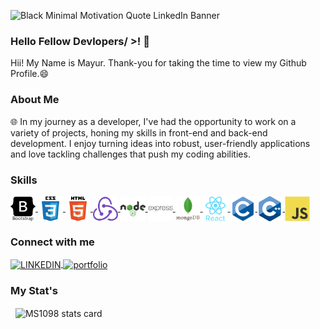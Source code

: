 ![Black Minimal Motivation Quote LinkedIn Banner](https://user-images.githubusercontent.com/96072679/160102187-57d2591b-65f6-4451-959d-ad1935ab6e0d.jpg)



### Hello Fellow Devlopers/ >! 👋

<!--
**MS1098/MS1098** is a ✨ _special_ ✨ repository because its `README.md` (this file) appears on your GitHub profile.

Here are some ideas to get you started:

- 🔭 I’m currently working on ...
- 🌱 I’m currently learning ...
- 👯 I’m looking to collaborate on ...
- 🤔 I’m looking for help with ...
- 💬 Ask me about ...
- 📫 How to reach me: ...
- 😄 Pronouns: ...
- ⚡ Fun fact: ...
-->
Hii! My Name is Mayur. Thank-you for taking the time to view my Github Profile.😄

### About Me
🌐 In my journey as a developer, I've had the opportunity to work on a variety of projects, honing my skills in front-end and back-end development. I enjoy turning ideas into robust, user-friendly applications and love tackling challenges that push my coding abilities.

### Skills 
         

<a href="https://getbootstrap.com" target="blank">
<img align="center" src="https://raw.githubusercontent.com/devicons/devicon/master/icons/bootstrap/bootstrap-plain-wordmark.svg" alt="Bootstrap" height="40" width="40" />
</a>
<a href="https://www.w3schools.com/css/" target="blank">
<img align="center" src="https://raw.githubusercontent.com/devicons/devicon/master/icons/css3/css3-original-wordmark.svg" alt="Css3" height="40" width="40" />
</a>
<a href="https://www.w3.org/html/" target="blank">
<img align="center" src="https://raw.githubusercontent.com/devicons/devicon/master/icons/html5/html5-original-wordmark.svg" alt="Html5" height="40" width="40" />
</a>
<a href="https://redux.js.org" target="blank">
<img align="center" src="https://raw.githubusercontent.com/devicons/devicon/master/icons/redux/redux-original.svg" alt="Redux" height="40" width="40" />
</a>
<a href="https://nodejs.org" target="blank">
<img align="center" src="https://raw.githubusercontent.com/devicons/devicon/master/icons/nodejs/nodejs-original-wordmark.svg" alt="Node.js" height="40" width="40" />
</a>
<a href="https://expressjs.com" target="blank">
<img align="center" src="https://raw.githubusercontent.com/devicons/devicon/master/icons/express/express-original-wordmark.svg" alt="Express" height="40" width="40" />
</a>
<a href="https://www.mongodb.com/" target="blank">
<img align="center" src="https://raw.githubusercontent.com/devicons/devicon/master/icons/mongodb/mongodb-original-wordmark.svg" alt="MongoDB" height="40" width="40" />
</a>
<a href="https://www.react.com/" target="blank">
<img align="center" src="https://raw.githubusercontent.com/devicons/devicon/master/icons/react/react-original-wordmark.svg" alt="React" height="40" width="40" />
</a>
<a href="https://www.cprogramming.com/" target="blank">
<img align="center" src="https://raw.githubusercontent.com/devicons/devicon/master/icons/c/c-original.svg" alt="C" height="40" width="40" />
</a>
<a href="https://www.w3schools.com/cpp/" target="blank">
<img align="center" src="https://raw.githubusercontent.com/devicons/devicon/master/icons/cplusplus/cplusplus-original.svg" alt="C++" height="40" width="40" />
</a>
<a href="https://developer.mozilla.org/en-US/docs/Web/JavaScript" target="blank">
<img align="center" src="https://raw.githubusercontent.com/devicons/devicon/master/icons/javascript/javascript-original.svg" alt="JavaScript" height="40" width="40" />
</a>

### Connect with me
<a href="https://www.linkedin.com/in/mayur-shelar-a448b1228/" target="blank">
<img align="center" src="https://encrypted-tbn0.gstatic.com/images?q=tbn:ANd9GcSXwDJB5CoM0AwKPRHbg4NYNzP6nNBWJ6a1E_MwbkTlDby2KG6lOfoDiL23AcMUuGy05MI&usqp=CAU" alt="LINKEDIN" height="40" width="40" />
</a>
<a href="https://affectionate-hypatia-2cd44f.netlify.app/" target="blank">
<img align="center" src="https://www.seekpng.com/png/detail/838-8388847_portfolio-png-photos-portfolio-logo-png.png" alt="portfolio" height="40" width="40" />
</a>



### My Stat's
 <p>&nbsp;
<img align="center" src="https://github-readme-stats.vercel.app/api?username=MS1098&show_icons=true&theme=dark&title_color=000000&text_color=000000&bg_color=ffffff&hide_border=true" alt="MS1098 stats card" /></p>

 
